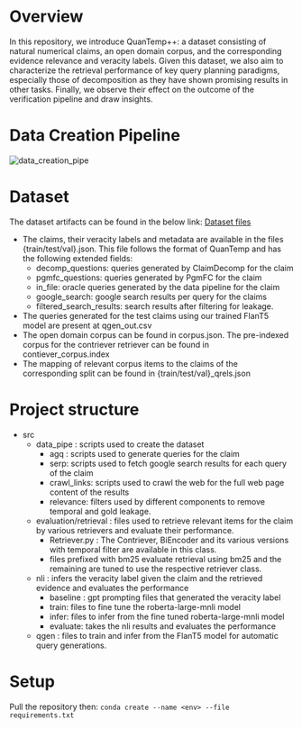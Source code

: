 # Overview
In this repository, we introduce QuanTemp++: a dataset consisting of natural numerical claims, an open domain corpus, and the corresponding evidence relevance and veracity labels. Given this dataset, we also aim to characterize the retrieval performance of key query planning paradigms, especially those of decomposition as they have shown promising results in other tasks. Finally, we observe their effect on the outcome of the verification pipeline and draw insights.

# Data Creation Pipeline
![data_creation_pipe](https://github.com/user-attachments/assets/f126c339-821e-4c97-8bbb-87c790675959)

# Dataset

The dataset artifacts can be found in the below link:
[Dataset files](https://drive.google.com/file/d/1WUS9Zt8gJDAs2igHjh2mVRj92acK_9P4/view?usp=sharing)

- The claims, their veracity labels and metadata are available in the files {train/test/val}.json. This file follows the format of QuanTemp and has the following extended fields:
  - decomp_questions: queries generated by ClaimDecomp for the claim
  - pgmfc_questions: queries generated by PgmFC for the claim
  - in_file: oracle queries generated by the data pipeline for the claim
  - google_search: google search results per query for the claims
  - filtered_search_results: search results after filtering for leakage.
- The queries generated for the test claims using our trained FlanT5 model are present at qgen_out.csv
- The open domain corpus can be found in corpus.json. The pre-indexed corpus for the contriever retriever can be found in contiever_corpus.index
- The mapping of relevant corpus items to the claims of the corresponding split can be found in {train/test/val}_qrels.json


# Project structure

* src
  * data_pipe : scripts used to create the dataset
      * agq : scripts used to generate queries for the claim
      * serp: scripts used to fetch google search results for each query of the claim
      * crawl_links: scripts used to crawl the web for the full web page content of the results
      * relevance: filters used by different components to remove temporal and gold leakage.
  * evaluation/retrieval : files used to retrieve relevant items for the claim by various retrievers and evaluate their performance.
      * Retriever.py : The Contriever, BiEncoder and its various versions with temporal filter are available in this class.
      * files prefixed with bm25 evaluate retrieval using bm25 and the remaining are tuned to use the respective retriever class.
  * nli : infers the veracity label given the claim and the retrieved evidence and evaluates the performance
      * baseline : gpt prompting files that generated the veracity label
      * train: files to fine tune the roberta-large-mnli model
      * infer: files to infer from the fine tuned roberta-large-mnli model 
      * evaluate: takes the nli results and evaluates the performance
  * qgen : files to train and infer from the FlanT5 model for automatic query generations.

 # Setup
 Pull the repository then:
 ``` conda create --name <env> --file requirements.txt ```

  
